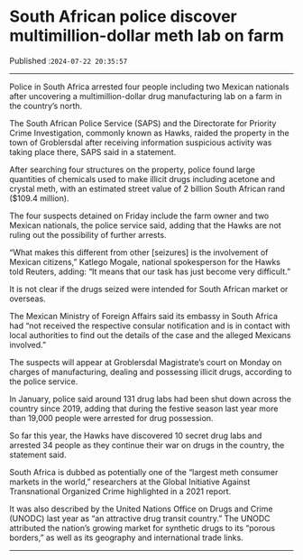 # South African police discover multimillion-dollar meth lab on farm

Published :`2024-07-22 20:35:57`

---

Police in South Africa arrested four people including two Mexican nationals after uncovering a multimillion-dollar drug manufacturing lab on a farm in the country’s north.

The South African Police Service (SAPS) and the Directorate for Priority Crime Investigation, commonly known as Hawks, raided the property in the town of Groblersdal after receiving information suspicious activity was taking place there, SAPS said in a statement.

After searching four structures on the property, police found large quantities of chemicals used to make illicit drugs including acetone and crystal meth, with an estimated street value of 2 billion South African rand ($109.4 million).

The four suspects detained on Friday include the farm owner and two Mexican nationals, the police service said, adding that the Hawks are not ruling out the possibility of further arrests.

“What makes this different from other [seizures] is the involvement of Mexican citizens,” Katlego Mogale, national spokesperson for the Hawks told Reuters, adding: “It means that our task has just become very difficult.”

It is not clear if the drugs seized were intended for South African market or overseas.

The Mexican Ministry of Foreign Affairs said its embassy in South Africa had “not received the respective consular notification and is in contact with local authorities to find out the details of the case and the alleged Mexicans involved.”

The suspects will appear at Groblersdal Magistrate’s court on Monday on charges of manufacturing, dealing and possessing illicit drugs, according to the police service.

In January, police said around 131 drug labs had been shut down across the country since 2019, adding that during the festive season last year more than 19,000 people were arrested for drug possession.

So far this year, the Hawks have discovered 10 secret drug labs and arrested 34 people as they continue their war on drugs in the country, the statement said.

South Africa is dubbed as potentially one of the “largest meth consumer markets in the world,” researchers at the Global Initiative Against Transnational Organized Crime highlighted in a 2021 report.

It was also described by the United Nations Office on Drugs and Crime (UNODC) last year as “an attractive drug transit country.” The UNODC attributed the nation’s growing market for synthetic drugs to its “porous borders,” as well as its geography and international trade links.

---

